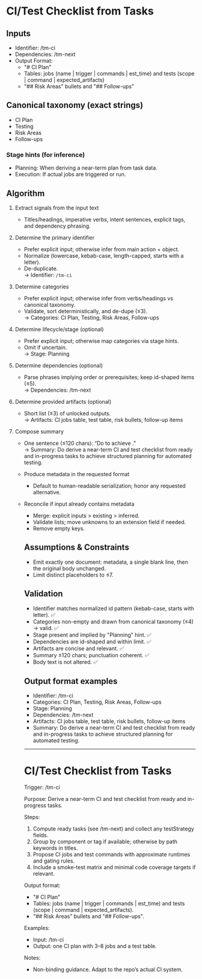 # CI/Test Checklist from Tasks

## Inputs
- Identifier: /tm-ci  
- Dependencies: /tm-next  
- Output Format: 
  - "# CI Plan"
  - Tables: jobs (name | trigger | commands | est_time) and tests (scope | command | expected_artifacts)
  - "## Risk Areas" bullets and "## Follow-ups"

## Canonical taxonomy (exact strings)
- CI Plan
- Testing
- Risk Areas
- Follow-ups

### Stage hints (for inference)
- Planning: When deriving a near-term plan from task data.
- Execution: If actual jobs are triggered or run.

## Algorithm
1. Extract signals from the input text  
   * Titles/headings, imperative verbs, intent sentences, explicit tags, and dependency phrasing.  

2. Determine the primary identifier  
   * Prefer explicit input; otherwise infer from main action + object.  
   * Normalize (lowercase, kebab-case, length-capped, starts with a letter).  
   * De-duplicate.  
   → Identifier: `/tm-ci`  

3. Determine categories  
   * Prefer explicit input; otherwise infer from verbs/headings vs canonical taxonomy.  
   * Validate, sort deterministically, and de-dupe (≤3).  
   → Categories: CI Plan, Testing, Risk Areas, Follow-ups  

4. Determine lifecycle/stage (optional)  
   * Prefer explicit input; otherwise map categories via stage hints.  
   * Omit if uncertain.  
   → Stage: Planning  

5. Determine dependencies (optional)  
   * Parse phrases implying order or prerequisites; keep id-shaped items (≤5).  
   → Dependencies: /tm-next  

6. Determine provided artifacts (optional)  
   * Short list (≤3) of unlocked outputs.  
   → Artifacts: CI jobs table, test table, risk bullets, follow-up items  

7. Compose summary  
   * One sentence (≤120 chars): “Do <verb> <object> to achieve <outcome>.”  
   → Summary: Do derive a near-term CI and test checklist from ready and in-progress tasks to achieve structured planning for automated testing.  

8. Produce metadata in the requested format  
   * Default to human-readable serialization; honor any requested alternative.  

9. Reconcile if input already contains metadata  
   * Merge: explicit inputs > existing > inferred.  
   * Validate lists; move unknowns to an extension field if needed.  
   * Remove empty keys.  

## Assumptions & Constraints
- Emit exactly one document: metadata, a single blank line, then the original body unchanged.
- Limit distinct placeholders to ≤7.

## Validation
- Identifier matches normalized id pattern (kebab-case, starts with letter). ✅
- Categories non-empty and drawn from canonical taxonomy (≤4) → valid. ✅
- Stage present and implied by "Planning" hint. ✅
- Dependencies are id-shaped and within limit. ✅
- Artifacts are concise and relevant. ✅
- Summary ≤120 chars; punctuation coherent. ✅
- Body text is not altered. ✅

## Output format examples
- Identifier: /tm-ci  
- Categories: CI Plan, Testing, Risk Areas, Follow-ups  
- Stage: Planning  
- Dependencies: /tm-next  
- Artifacts: CI jobs table, test table, risk bullets, follow-up items  
- Summary: Do derive a near-term CI and test checklist from ready and in-progress tasks to achieve structured planning for automated testing.

---

# CI/Test Checklist from Tasks

Trigger: /tm-ci

Purpose: Derive a near-term CI and test checklist from ready and in-progress tasks.

Steps:

1. Compute ready tasks (see /tm-next) and collect any testStrategy fields.
2. Group by component or tag if available; otherwise by path keywords in titles.
3. Propose CI jobs and test commands with approximate runtimes and gating rules.
4. Include a smoke-test matrix and minimal code coverage targets if relevant.

Output format:

- "# CI Plan"
- Tables: jobs (name | trigger | commands | est_time) and tests (scope | command | expected_artifacts).
- "## Risk Areas" bullets and "## Follow-ups".

Examples:

- Input: /tm-ci
- Output: one CI plan with 3–8 jobs and a test table.

Notes:

- Non-binding guidance. Adapt to the repo’s actual CI system.
